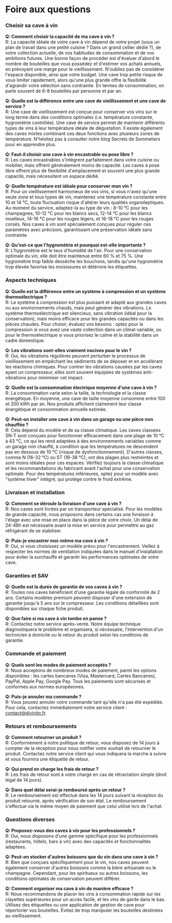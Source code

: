 # Foire aux questions


### Choisir sa cave à vin

**Q: Comment choisir la capacité de ma cave à vin ?**  
R: La capacité idéale de votre cave à vin dépend de votre projet (sous un plan de travail dans une petite cuisine ? Dans un grand cellier dédié ?), de votre collection actuelle, de vos habitudes de consommation et de vos ambitions futures. Une bonne façon de procéder est d'évaluer d'abord le nombre de bouteilles que vous possédez et d'estimer vos achats annuels, en prévoyant une marge pour le vieillissement. N'oubliez pas de considérer l'espace disponible, ainsi que votre budget. Une cave trop petite risque de vous limiter rapidement, alors qu'une plus grande offre la flexibilité d'agrandir votre sélection sans contrainte. En termes de consommation, on parle souvent de 6-8 bouteilles par personne et par an.

**Q: Quelle est la différence entre une cave de vieillissement et une cave de service ?**  
R: Une cave de vieillissement est conçue pour conserver vos vins sur le long terme dans des conditions optimales (i.e. température constante, hygrométrie contrôlée). Une cave de service permet de maintenir différents types de vins à leur température idéale de dégustation. Il existe également des caves mixtes combinant ces deux fonctions avec plusieurs zones de température. N'hésitez pas à consulter notre blog Secrets de Sommeliers pour en apprendre plus.

**Q: Faut-il choisir une cave à vin encastrable ou pose libre ?**  
R: Les caves encastrables s'intègrent parfaitement dans votre cuisine ou mobilier, mais offrent généralement moins de capacité. Les caves à pose libre offrent plus de flexibilité d'emplacement et souvent une plus grande capacité, mais nécessitent un espace dédié.

**Q: Quelle température est idéale pour conserver mon vin ?**  
R: Pour un vieillissement harmonieux de vos vins, si vous n'avez qu'une seule zone et tous types de vin, maintenez une température constante entre 10 et 14 °C, toute fluctuation risque d'altérer leurs qualités organoleptiques. Au moment du service, adaptez-la au type de vin : 8-10 °C pour les champagnes, 10-12 °C pour les blancs secs, 12-14 °C pour les blancs moelleux, 14-16 °C pour les rouges légers, et 16-18 °C pour les rouges corsés. Nos caves à vin sont spécialement conçues pour réguler ces paramètres avec précision, garantissant une préservation idéale sans contrainte.

**Q: Qu'est-ce que l'hygrométrie et pourquoi est-elle importante ?**  
R: L'hygrométrie est le taux d'humidité de l'air. Pour une conservation optimale du vin, elle doit être maintenue entre 60 % et 75 %. Une hygrométrie trop faible dessèche les bouchons, tandis qu'une hygrométrie trop élevée favorise les moisissures et détériore les étiquettes.

### Aspects techniques

**Q: Quelle est la différence entre un système à compression et un système thermoélectrique ?**  
R: Le système à compression est plus puissant et adapté aux grandes caves ou aux environnements chauds, mais peut générer des vibrations. Le système thermoélectrique est silencieux, sans vibration (idéal pour la conservation), mais moins efficace pour les grandes capacités ou dans les pièces chaudes. Pour choisir, évaluez vos besoins : optez pour la compression si vous avez une vaste collection dans un climat variable, ou pour le thermoélectrique si vous priorisez le calme et la stabilité dans un cadre domestique.

**Q: Les vibrations sont-elles vraiment nocives pour le vin ?**  
R: Oui, les vibrations régulières peuvent perturber le processus de vieillissement en empêchant les sédiments de se déposer et en accélérant les réactions chimiques. Pour contrer les vibrations causées par les caves ayant un compresseur, elles sont souvent équipées de systèmes anti-vibrations pour minimiser cet impact.

**Q: Quelle est la consommation électrique moyenne d'une cave à vin ?**  
R: La consommation varie selon la taille, la technologie et la classe énergétique. En moyenne, une cave de taille moyenne consomme entre 100 et 200 kWh par an. Nos produits affichent clairement leur classe énergétique et consommation annuelle estimée.

**Q: Peut-on installer une cave à vin dans un garage ou une pièce non chauffée ?**  
R: Cela dépend du modèle et de sa classe climatique. Les caves classées SN-T sont conçues pour fonctionner efficacement dans une plage de 10 °C à 43 °C, ce qui les rend adaptées à des environnements variables comme un garage non chauffé, à condition que les températures ne descendent pas en dessous de 10 °C (risque de dysfonctionnement). D'autres classes, comme N (16-32 °C) ou ST (16-38 °C), ont des plages plus restreintes et sont moins idéales pour ces espaces. Vérifiez toujours la classe climatique et les recommandations du fabricant avant l'achat pour une conservation optimale. Pour des températures inférieures, optez pour un modèle avec "système hiver" intégré, qui protège contre le froid extrême.

### Livraison et installation

**Q: Comment se déroule la livraison d'une cave à vin ?**  
R: Nos caves sont livrées par un transporteur spécialisé. Pour les modèles de grande capacité, nous proposons dans certains cas une livraison à l'étage avec une mise en place dans la pièce de votre choix. Un délai de 24-48h est nécessaire avant la mise en service pour permettre au gaz réfrigérant de se stabiliser.

**Q: Puis-je encastrer moi-même ma cave à vin ?**  
R: Oui, si vous choisissez un modèle prévu pour l'encastrement. Veillez à respecter les normes de ventilation indiquées dans le manuel d'installation pour éviter la surchauffe et garantir les performances optimales de votre cave.

### Garanties et SAV

**Q: Quelle est la durée de garantie de vos caves à vin ?**  
R: Toutes nos caves bénéficient d'une garantie légale de conformité de 2 ans. Certains modèles premium peuvent disposer d'une extension de garantie jusqu'à 5 ans sur le compresseur. Les conditions détaillées sont disponibles sur chaque fiche produit.

**Q: Que faire si ma cave à vin tombe en panne ?**  
R: Contactez notre service après-vente. Notre équipe technique diagnostiquera le problème et organisera, si nécessaire, l'intervention d'un technicien à domicile ou le retour du produit selon les conditions de garantie.

### Commande et paiement

**Q: Quels sont les modes de paiement acceptés ?**  
R: Nous acceptons de nombreux modes de paiement, parmi les options disponibles : les cartes bancaires (Visa, Mastercard, Cartes Bancaires), PayPal, Apple Pay, Google Pay. Tous les paiements sont sécurisés et conformes aux normes européennes.

**Q: Puis-je annuler ma commande ?**  
R: Vous pouvez annuler votre commande tant qu'elle n'a pas été expédiée. Pour cela, contactez immédiatement notre service client : contact@divinito.fr.

### Retours et remboursements

**Q: Comment retourner un produit ?**  
R: Conformément à notre politique de retour, vous disposez de 14 jours à compter de la réception pour nous notifier votre souhait de retourner le produit. Contactez notre service client qui vous indiquera la marche à suivre et vous fournira une étiquette de retour.

**Q: Qui prend en charge les frais de retour ?**  
R: Les frais de retour sont à votre charge en cas de rétractation simple (droit légal de 14 jours).

**Q: Dans quel délai serai-je remboursé après un retour ?**  
R: Le remboursement est effectué dans les 14 jours suivant la réception du produit retourné, après vérification de son état. Le remboursement s'effectue via le même moyen de paiement que celui utilisé lors de l'achat.

### Questions diverses

**Q: Proposez-vous des caves à vin pour les professionnels ?**  
R: Oui, nous disposons d'une gamme spécifique pour les professionnels (restaurants, hôtels, bars à vin) avec des capacités et fonctionnalités adaptées.

**Q: Peut-on stocker d'autres boissons que du vin dans une cave à vin ?**  
R: Bien que conçues spécifiquement pour le vin, nos caves peuvent également conserver d'autres boissons comme la bière artisanale ou le champagne. Cependant, pour les spiritueux ou autres boissons, les conditions optimales de conservation peuvent différer.

**Q: Comment organiser ma cave à vin de manière efficace ?**  
R: Nous recommandons de placer les vins à consommation rapide sur les clayettes supérieures pour un accès facile, et les vins de garde dans le bas. Utilisez des étiquettes ou une application de gestion de cave pour répertorier vos bouteilles. Évitez de trop manipuler les bouteilles destinées au vieillissement.
